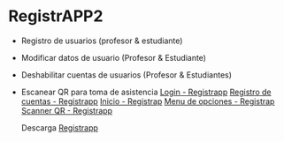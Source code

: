 # RegistrAPP2
* Registro de usuarios (profesor & estudiante)
* Modificar datos de usuario (Profesor & Estudiante)
* Deshabilitar cuentas de usuarios (Profesor & Estudiantes)
* Escanear QR para toma de asistencia
  [Login - Registrapp](https://cdn.discordapp.com/attachments/1141870260241305641/1184114993378115634/login.jpg?ex=658acc06&is=65785706&hm=569d3dff72357ef4822f382cf63f282d3cf21cbe87481bd3da70bf907261afb9&)
  [Registro de cuentas - Registrapp](https://cdn.discordapp.com/attachments/1141870260241305641/1184114994686734386/register.jpg?ex=658acc06&is=65785706&hm=ede974f867ffc2a38c664782ee756ef7c3f0ea0666f62a4adcdaa00b6dd560e4&)
  [Inicio - Registrap](https://cdn.discordapp.com/attachments/1141870260241305641/1184114992908357714/inicio.jpg?ex=658acc06&is=65785706&hm=8ec9fc3163fffd6fc6beaca3d89077b72134c6422b6c0f1c92ca261590d4a53f&)
  [Menu de opciones - Registrap](https://cdn.discordapp.com/attachments/1141870260241305641/1184114993713655838/menu.jpg?ex=658acc06&is=65785706&hm=99c8a47e5bd5c9bf10945689bc58b9e2a525e0d61b6ca40dfd2fba94137ed929&)
  [Scanner QR - Registrapp](https://cdn.discordapp.com/attachments/1141870260241305641/1184114994237952040/qr.jpg?ex=658acc06&is=65785706&hm=22ebfc13d0b07d9274807e8a636fbc428211fec937ab97c7d5166438886afff0&)

  Descarga [Registrapp](https://github.com/GiovanniBarra/RegistrAPP2/releases/tag/APK-registrapp)
